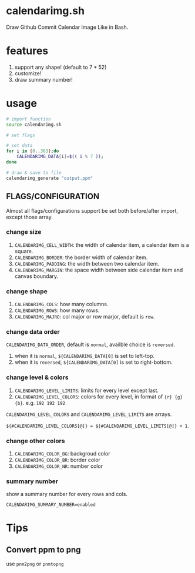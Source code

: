 # calendarimg.sh
Draw Github Commit Calendar Image Like in Bash.

# features

1. support any shape! (default to 7 * 52)
2. customize!
3. draw summary number!

# usage

```bash
# import function
source calendarimg.sh

# set flags

# set data
for i in {0..363};do
    CALENDARIMG_DATA[i]=$(( i % 7 ));
done

# draw & save to file
calendarimg_generate "output.ppm"
```

## FLAGS/CONFIGURATION

Almost all flags/configurations support be set both before/after import, except those array.

### change size

1. `CALENDARIMG_CELL_WIDTH`: the width of calendar item, a calendar item is a square.
2. `CALENDARIMG_BORDER`: the border width of calendar item.
3. `CALENDARIMG_PADDING`: the width between two calendar item.
4. `CALENDARIMG_MARGIN`: the space width between side calendar item and canvas boundary.

### change shape

1. `CALENDARIMG_COLS`: how many columns.
2. `CALENDARIMG_ROWS`: how many rows.
3. `CALENDARIMG_MAJRO`: col major or row marjor, default is `row`.

### change data order

`CALENDARIMG_DATA_ORDER`, default is `normal`, availble choice is `reversed`.

1. when it is `normal`, `${CALENDARIMG_DATA[0]` is set to left-top.
2. when it is `reversed`, `${CALENDARIMG_DATA[0]` is set to right-bottom.

### change level & colors

1. `CALENDARIMG_LEVEL_LIMITS`: limits for every level except last.
2. `CALENDARIMG_LEVEL_COLORS`: colors for every level, in format of `{r} {g} {b}`. e.g. `192 192 192`

`CALENDARIMG_LEVEL_COLORS` and `CALENDARIMG_LEVEL_LIMITS` are arrays.

`${#CALENDARIMG_LEVEL_COLORS[@]} = ${#CALENDARIMG_LEVEL_LIMITS[@]} + 1`.

### change other colors

1. `CALENDARIMG_COLOR_BG`: backgroud color
2. `CALENDARIMG_COLOR_BR`: border color
3. `CALENDARIMG_COLOR_NR`: number color

### summary number

show a summary number for every rows and cols.

`CALENDARIMG_SUMMARY_NUMBER=enabled`

# Tips

## Convert ppm to png

use `pnm2png` or `pnmtopng`
